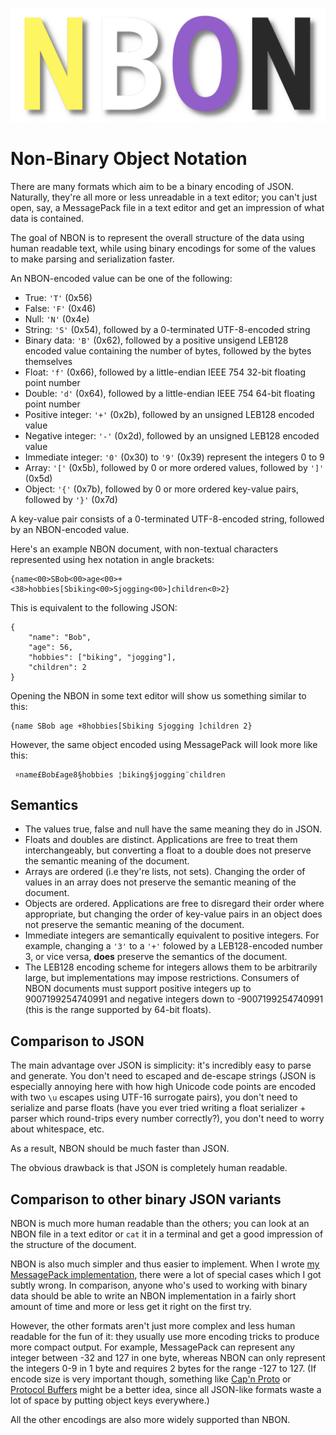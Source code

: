 ![NBON Logo](./NBON.png)

# Non-Binary Object Notation

There are many formats which aim to be a binary encoding of JSON.
Naturally, they're all more or less unreadable in a text editor;
you can't just open, say, a MessagePack file in a text editor
and get an impression of what data is contained.

The goal of NBON is to represent the overall structure of the data
using human readable text, while using binary encodings for some of the values
to make parsing and serialization faster.

An NBON-encoded value can be one of the following:

* True: `'T'` (0x56)
* False: `'F'` (0x46)
* Null: `'N'` (0x4e)
* String: `'S'` (0x54), followed by a 0-terminated UTF-8-encoded string
* Binary data: `'B'` (0x62), followed by a positive unsigend LEB128 encoded value
  containing the number of bytes, followed by the bytes themselves
* Float: `'f'` (0x66), followed by a little-endian IEEE 754 32-bit
  floating point number
* Double: `'d'` (0x64), followed by a little-endian IEEE 754 64-bit
  floating point number
* Positive integer: `'+'` (0x2b), followed by an unsigned LEB128 encoded value
* Negative integer: `'-'` (0x2d), followed by an unsigned LEB128 encoded value
* Immediate integer: `'0'` (0x30) to `'9'` (0x39) represent the integers 0 to 9
* Array: `'['` (0x5b), followed by 0 or more ordered values, followed by `']'` (0x5d)
* Object: `'{'` (0x7b), followed by 0 or more ordered key-value pairs,
  followed by `'}'` (0x7d)

A key-value pair consists of a 0-terminated UTF-8-encoded string,
followed by an NBON-encoded value.

Here's an example NBON document, with non-textual characters represented using
hex notation in angle brackets:

```
{name<00>SBob<00>age<00>+<38>hobbies[Sbiking<00>Sjogging<00>]children<0>2}
```

This is equivalent to the following JSON:

```
{
    "name": "Bob",
    "age": 56,
    "hobbies": ["biking", "jogging"],
    "children": 2
}
```

Opening the NBON in some text editor will show us something similar to this:

```
{name SBob age +8hobbies[Sbiking Sjogging ]children 2}
```

However, the same object encoded using MessagePack will look more like this:

```
 ¤name£Bob£age8§hobbies ¦biking§jogging¨children 
```

## Semantics

* The values true, false and null have the same meaning they do in JSON.
* Floats and doubles are distinct. Applications are free to treat them interchangeably,
  but converting a float to a double does not preserve the semantic meaning of the document.
* Arrays are ordered (i.e they're lists, not sets).
  Changing the order of values in an array does not preserve the semantic meaning
  of the document.
* Objects are ordered. Applications are free to disregard their order where appropriate,
  but changing the order of key-value pairs in an object
  does not preserve the semantic meaning of the document.
* Immediate integers are semantically equivalent to positive integers.
  For example, changing a `'3'` to a `'+'` folowed by a LEB128-encoded number 3,
  or vice versa, **does** preserve the semantics of the document.
* The LEB128 encoding scheme for integers allows them to be arbitrarily large,
  but implementations may impose restrictions.
  Consumers of NBON documents must support positive integers up to 9007199254740991
  and negative integers down to -9007199254740991
  (this is the range supported by 64-bit floats).

## Comparison to JSON

The main advantage over JSON is simplicity: it's incredibly easy to parse and generate.
You don't need to escaped and de-escape strings (JSON is especially annoying here with
how high Unicode code points are encoded with two `\u` escapes using UTF-16
surrogate pairs), you don't need to serialize and parse floats (have you ever tried
writing a float serializer + parser which round-trips every number correctly?),
you don't need to worry about whitespace, etc.

As a result, NBON should be much faster than JSON.

The obvious drawback is that JSON is completely human readable.

## Comparison to other binary JSON variants

NBON is much more human readable than the others; you can look at an NBON
file in a text editor or `cat` it in a terminal and get a good impression of
the structure of the document.

NBON is also much simpler and thus easier to implement.
When I wrote [my MessagePack implementation](https://github.com/mortie/msgstream),
there were a lot of special cases which I got subtly wrong.
In comparison, anyone who's used to working with binary data should be able
to write an NBON implementation in a fairly short amount of time and more or
less get it right on the first try.

However, the other formats aren't just more complex and less human readable
for the fun of it: they usually use more encoding tricks to produce more
compact output.
For example, MessagePack can represent any integer between -32 and 127
in one byte, whereas NBON can only represent the integers 0-9 in 1 byte
and requires 2 bytes for the range -127 to 127.
(If encode size is very important though, something like
[Cap'n Proto](https://capnproto.org/) or [Protocol Buffers](https://protobuf.dev/)
might be a better idea, since all JSON-like formats waste a lot of space
by putting object keys everywhere.)

All the other encodings are also more widely supported than NBON.
